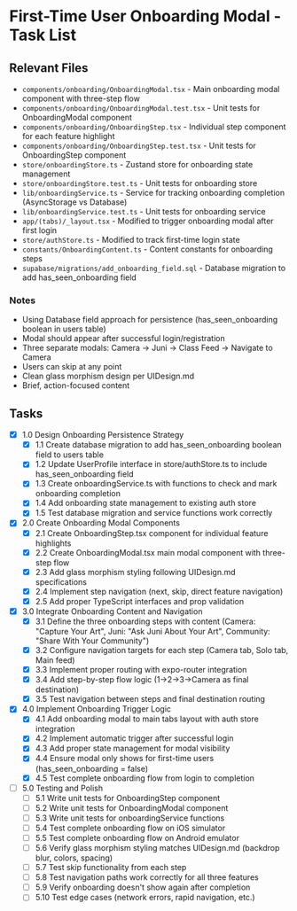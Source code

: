 # First-Time User Onboarding Modal - Task List

## Relevant Files

- `components/onboarding/OnboardingModal.tsx` - Main onboarding modal component with three-step flow
- `components/onboarding/OnboardingModal.test.tsx` - Unit tests for OnboardingModal component
- `components/onboarding/OnboardingStep.tsx` - Individual step component for each feature highlight
- `components/onboarding/OnboardingStep.test.tsx` - Unit tests for OnboardingStep component
- `store/onboardingStore.ts` - Zustand store for onboarding state management
- `store/onboardingStore.test.ts` - Unit tests for onboarding store
- `lib/onboardingService.ts` - Service for tracking onboarding completion (AsyncStorage vs Database)
- `lib/onboardingService.test.ts` - Unit tests for onboarding service
- `app/(tabs)/_layout.tsx` - Modified to trigger onboarding modal after first login
- `store/authStore.ts` - Modified to track first-time login state
- `constants/OnboardingContent.ts` - Content constants for onboarding steps
- `supabase/migrations/add_onboarding_field.sql` - Database migration to add has_seen_onboarding field

### Notes

- Using Database field approach for persistence (has_seen_onboarding boolean in users table)
- Modal should appear after successful login/registration
- Three separate modals: Camera → Juni → Class Feed → Navigate to Camera
- Users can skip at any point
- Clean glass morphism design per UIDesign.md
- Brief, action-focused content

## Tasks

- [x] 1.0 Design Onboarding Persistence Strategy
  - [x] 1.1 Create database migration to add has_seen_onboarding boolean field to users table
  - [x] 1.2 Update UserProfile interface in store/authStore.ts to include has_seen_onboarding field
  - [x] 1.3 Create onboardingService.ts with functions to check and mark onboarding completion
  - [x] 1.4 Add onboarding state management to existing auth store
  - [x] 1.5 Test database migration and service functions work correctly

- [x] 2.0 Create Onboarding Modal Components
  - [x] 2.1 Create OnboardingStep.tsx component for individual feature highlights
  - [x] 2.2 Create OnboardingModal.tsx main modal component with three-step flow
  - [x] 2.3 Add glass morphism styling following UIDesign.md specifications
  - [x] 2.4 Implement step navigation (next, skip, direct feature navigation)
  - [x] 2.5 Add proper TypeScript interfaces and prop validation

- [x] 3.0 Integrate Onboarding Content and Navigation
  - [x] 3.1 Define the three onboarding steps with content (Camera: "Capture Your Art", Juni: "Ask Juni About Your Art", Community: "Share With Your Community")
  - [x] 3.2 Configure navigation targets for each step (Camera tab, Solo tab, Main feed)
  - [x] 3.3 Implement proper routing with expo-router integration
  - [x] 3.4 Add step-by-step flow logic (1→2→3→Camera as final destination)
  - [x] 3.5 Test navigation between steps and final destination routing

- [x] 4.0 Implement Onboarding Trigger Logic
  - [x] 4.1 Add onboarding modal to main tabs layout with auth store integration
  - [x] 4.2 Implement automatic trigger after successful login
  - [x] 4.3 Add proper state management for modal visibility
  - [x] 4.4 Ensure modal only shows for first-time users (has_seen_onboarding = false)
  - [x] 4.5 Test complete onboarding flow from login to completion

- [ ] 5.0 Testing and Polish
  - [ ] 5.1 Write unit tests for OnboardingStep component
  - [ ] 5.2 Write unit tests for OnboardingModal component
  - [ ] 5.3 Write unit tests for onboardingService functions
  - [ ] 5.4 Test complete onboarding flow on iOS simulator
  - [ ] 5.5 Test complete onboarding flow on Android emulator
  - [ ] 5.6 Verify glass morphism styling matches UIDesign.md (backdrop blur, colors, spacing)
  - [ ] 5.7 Test skip functionality from each step
  - [ ] 5.8 Test navigation paths work correctly for all three features
  - [ ] 5.9 Verify onboarding doesn't show again after completion
  - [ ] 5.10 Test edge cases (network errors, rapid navigation, etc.) 